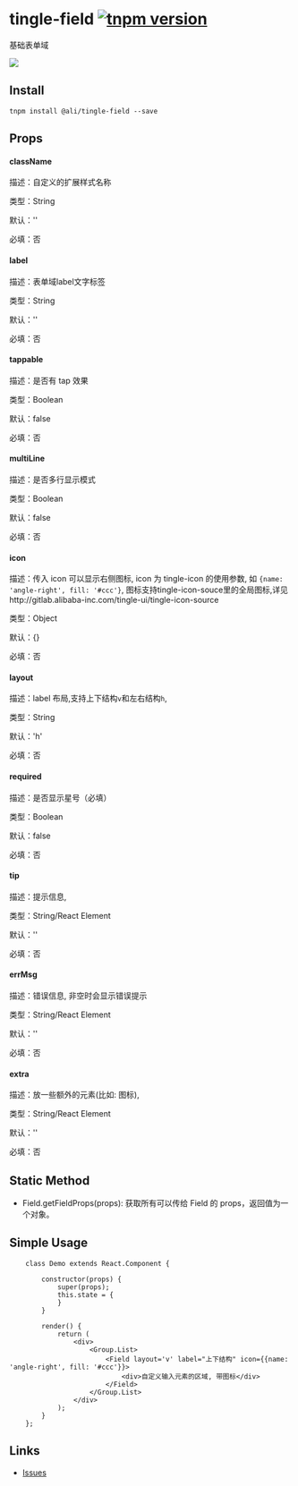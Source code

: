 # tingle-field [![tnpm version](http://web.npm.alibaba-inc.com/badge/v/@ali/tingle-field.svg?style=flat-square)](http://web.npm.alibaba-inc.com/package/@ali/tingle-field)

基础表单域

![](http://aligitlab.oss-cn-hangzhou-zmf.aliyuncs.com/uploads/tingle-ui/tingle-ui/3ec396b0848940e8ef9d3b4a03889140/image.png)

## Install

```
tnpm install @ali/tingle-field --save
```

## Props

#### className

描述：自定义的扩展样式名称

类型：String

默认：''

必填：否

#### label

描述：表单域label文字标签

类型：String

默认：''

必填：否

#### tappable

描述：是否有 tap 效果

类型：Boolean

默认：false

必填：否

#### multiLine

描述：是否多行显示模式

类型：Boolean

默认：false

必填：否

#### icon

描述：传入 icon 可以显示右侧图标, icon 为 tingle-icon 的使用参数, 如 `{name: 'angle-right', fill: '#ccc'}`, 图标支持tingle-icon-souce里的全局图标,详见http://gitlab.alibaba-inc.com/tingle-ui/tingle-icon-source

类型：Object

默认：{}

必填：否

#### layout

描述：label 布局,支持上下结构`v`和左右结构`h`,

类型：String

默认：'h'

必填：否

#### required

描述：是否显示星号（必填）

类型：Boolean

默认：false

必填：否

#### tip

描述：提示信息,

类型：String/React Element

默认：''

必填：否

#### errMsg

描述：错误信息, 非空时会显示错误提示

类型：String/React Element

默认：''

必填：否

#### extra

描述：放一些额外的元素(比如: 图标),

类型：String/React Element

默认：''

必填：否

## Static Method

* Field.getFieldProps(props): 获取所有可以传给 Field 的 props，返回值为一个对象。

## Simple Usage

```
    class Demo extends React.Component {

        constructor(props) {
            super(props);
            this.state = {
            }
        }

        render() {
            return (
                <div>
                    <Group.List>
                        <Field layout='v' label="上下结构" icon={{name: 'angle-right', fill: '#ccc'}}>
                            <div>自定义输入元素的区域, 带图标</div>
                        </Field>
                    </Group.List>
                </div>
            );
        }
    };

```

## Links

- [Issues](http://gitlab.alibaba-inc.com/tingle-ui/tingle-field/issues)
